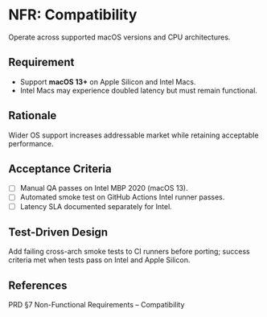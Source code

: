 # NFR: Compatibility

Operate across supported macOS versions and CPU architectures.

## Requirement

- Support **macOS 13+** on Apple Silicon and Intel Macs.
- Intel Macs may experience doubled latency but must remain functional.

## Rationale

Wider OS support increases addressable market while retaining acceptable performance.

## Acceptance Criteria

- [ ] Manual QA passes on Intel MBP 2020 (macOS 13).
- [ ] Automated smoke test on GitHub Actions Intel runner passes.
- [ ] Latency SLA documented separately for Intel.

## Test-Driven Design

Add failing cross-arch smoke tests to CI runners before porting; success criteria met when tests
 pass on Intel and Apple Silicon.

## References

PRD §7 Non-Functional Requirements – Compatibility
